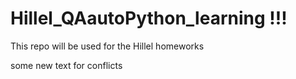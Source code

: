 # Hillel_QAautoPython_learning !!!
This repo will be used for the Hillel homeworks

some new text for conflicts
